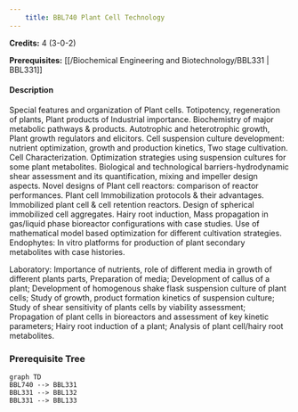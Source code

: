 ```yaml
---
    title: BBL740 Plant Cell Technology
---
```

**Credits:** 4 (3-0-2)



**Prerequisites:** [[/Biochemical Engineering and Biotechnology/BBL331 | BBL331]]

#### Description 
Special features and organization of Plant cells. Totipotency, regeneration of plants, Plant products of Industrial importance. Biochemistry of major metabolic pathways & products. Autotrophic and heterotrophic growth, Plant growth regulators and elicitors. Cell suspension culture development: nutrient optimization, growth and production kinetics, Two stage cultivation. Cell Characterization. Optimization strategies using suspension cultures for some plant metabolites. Biological and technological barriers-hydrodynamic shear assessment and its quantification, mixing and impeller design aspects. Novel designs of Plant cell reactors: comparison of reactor performances. Plant cell Immobilization protocols & their advantages. Immobilized plant cell & cell retention reactors. Design of spherical immobilized cell aggregates. Hairy root induction, Mass propagation in gas/liquid phase bioreactor configurations with case studies. Use of mathematical model based optimization for different cultivation strategies. Endophytes: In vitro platforms for production of plant secondary metabolites with case histories.

Laboratory: Importance of nutrients, role of different media in growth of different plants parts, Preparation of media; Development of callus of a plant; Development of homogenous shake flask suspension culture of plant cells; Study of growth, product formation kinetics of suspension culture; Study of shear sensitivity of plants cells by viability assessment; Propagation of plant cells in bioreactors and assessment of key kinetic parameters; Hairy root induction of a plant; Analysis of plant cell/hairy root metabolites.

### Prerequisite Tree

```mermaid
graph TD
BBL740 --> BBL331
BBL331 --> BBL132
BBL331 --> BBL133
```